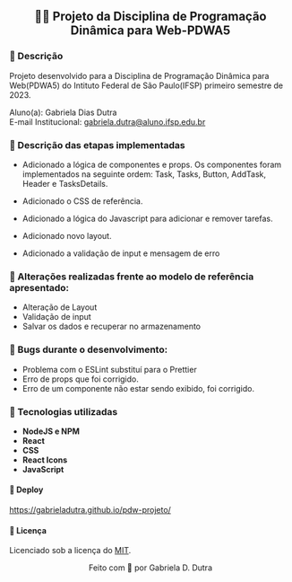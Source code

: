 <div align="center">

## 👩‍💻 Projeto da Disciplina de Programação Dinâmica para Web-PDWA5

</div>

### 📄 Descrição

Projeto desenvolvido para a Disciplina de Programação Dinâmica para Web(PDWA5) do Intituto Federal de São Paulo(IFSP) primeiro semestre de 2023.

Aluno(a): Gabriela Dias Dutra 
<br/>E-mail Institucional: gabriela.dutra@aluno.ifsp.edu.br

### 🚀 Descrição das etapas implementadas
<!--  -->
- Adicionado a lógica de componentes e props. Os componentes foram implementados na seguinte ordem:
Task, Tasks, Button, AddTask, Header e TasksDetails.

- Adicionado o CSS de referência.

- Adicionado a lógica do Javascript para adicionar e remover tarefas.

- Adicionado novo layout.

- Adicionado a validação de input e mensagem de erro

### 🔧 Alterações realizadas frente ao modelo de referência apresentado:

- Alteração de Layout
- Validação de input
- Salvar os dados e recuperar no armazenamento 

### 🔧 Bugs durante o desenvolvimento:

- Problema com o ESLint substituí para o Prettier
- Erro de props que foi corrigido.
- Erro de um componente não estar sendo exibido, foi corrigido.


### 🔧 Tecnologias utilizadas

- **NodeJS e NPM** 
- **React**
- **CSS**  
- **React Icons** 
- **JavaScript** 

#### 🚀 Deploy

https://gabrieladutra.github.io/pdw-projeto/

#### 📝 Licença

Licenciado sob a licença do [MIT](LICENSE.txt).

<div align="center">
Feito com 💜 por Gabriela D. Dutra
</div>


